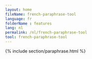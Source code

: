 ```yaml
---
layout: home
fileName: french-paraphrase-tool
language: fr
folderName : features
lang: nl
permalink: /nl/french-paraphrase-tool
tool: french-paraphrase-tool
---
```

{% include section/paraphrase.html %}
